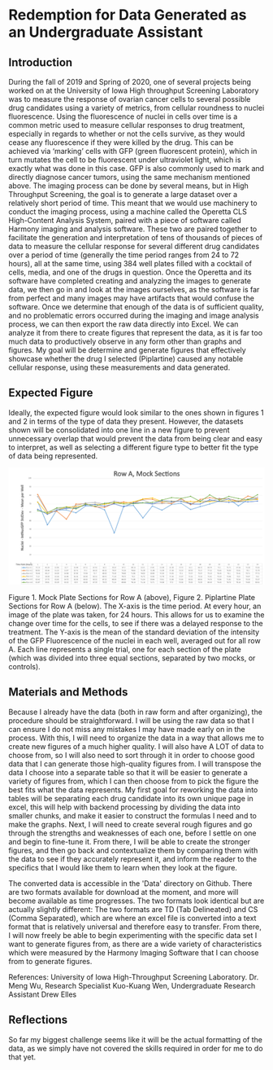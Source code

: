 # Redemption for Data Generated as an Undergraduate Assistant
 
## Introduction
During the fall of 2019 and Spring of 2020, one of several projects being worked on at the University of Iowa 
High throughput Screening Laboratory was to measure the response of ovarian cancer cells to several possible 
drug candidates using a variety of metrics, from cellular roundness to nuclei fluorescence. Using the 
fluorescence of nuclei in cells over time is a common metric used to measure cellular responses to drug 
treatment, especially in regards to whether or not the cells survive, as they would cease any fluorescence if 
they were killed by the drug. This can be achieved via ‘marking’ cells with GFP (green fluorescent protein), 
which in turn mutates the cell to be fluorescent under ultraviolet light, which is exactly what was done in 
this case. GFP is also commonly used to mark and directly diagnose cancer tumors, using the same mechanism 
mentioned above. The imaging process can be done by several means, but in High Throughput Screening, the goal 
is to generate a large dataset over a relatively short period of time. This meant that we would use machinery 
to conduct the imaging process, using a machine called the Operetta CLS High-Content Analysis System, paired 
with a piece of software called Harmony imaging and analysis software. These two are paired together to 
facilitate the generation and interpretation of tens of thousands of pieces of data to measure the cellular 
response for several different drug candidates over a period of time (generally the time period ranges from 
24 to 72 hours), all at the same time, using 384 well plates filled with a cocktail of cells, media, and one 
of the drugs in question. Once the Operetta and its software have completed creating and analyzing the images 
to generate data, we then go in and look at the images ourselves, as the software is far from perfect and 
many images may have artifacts that would confuse the software. Once we determine that enough of the data is 
of sufficient quality, and no problematic errors occurred during the imaging and image analysis process, we 
can then export the raw data directly into Excel. We can analyze it from there to create figures that 
represent the data, as it is far too much data to productively observe in any form other than graphs and 
figures. My goal will be determine and generate figures that effectively showcase whether the drug I selected 
(Piplartine) caused any notable cellular response, using these measurements and data generated.

 
## Expected Figure
Ideally, the expected figure would look similar to the ones shown in figures 1 and 2 in 
terms of the type of data they present. However, the datasets shown will be 
consolidated into one line in a new figure to prevent unnecessary overlap that would 
prevent the data from being clear and easy to interpret, as well as selecting a 
different figure type to better fit the type of data being represented.


![Row A Mock](Data/Row_A_Mock.png)

Figure 1. Mock Plate Sections for Row A (above), Figure 2. Piplartine Plate Sections 
for Row A (below). The X-axis is the time period. At every hour, an image of the plate 
was taken, for 24 hours. This allows for us to examine the change over time for the 
cells, to see if there was a delayed response to the treatment. The Y-axis is the mean 
of the standard deviation of the intensity of the GFP Fluorescence of the nuclei in 
each well, averaged out for all row A. Each line represents a single trial, one for 
each section of the plate (which was divided into three equal sections, separated by 
two mocks, or controls).




## Materials and Methods
Because I already have the data (both in raw form and after organizing), the procedure 
should be straightforward. I will be using the raw data so that I can ensure I do not 
miss any mistakes I may have made early on in the process. With this, I will need to 
organize the data in a way that allows me to create new figures of a much higher 
quality. I will also have A LOT of data to choose from, so I will also need to sort 
through it in order to choose good data that I can generate those high-quality figures 
from. I will transpose the data I choose into a separate table so that it will be 
easier to generate a variety of figures from, which I can then choose from to pick the 
figure the best fits what the data represents. My first goal for reworking the data 
into tables will be separating each drug candidate into its own unique page in excel, 
this will help with backend processing by dividing the data into smaller chunks, and 
make it easier to construct the formulas I need and to make the graphs. Next, I will 
need to create several rough figures and go through the strengths and weaknesses of 
each one, before I settle on one and begin to fine-tune it. From there, I will be able 
to create the stronger figures, and then go back and contextualize them by comparing 
them with the data to see if they accurately represent it, and inform the reader to the 
specifics that I would like them to learn when they look at the figure.

The converted data is accessible in the 'Data' directory on Github. There are two formats available for 
download at the moment, and more will become available as time progresses. The two formats look identical but 
are actually slightly different: The two formats are TD (Tab Delineated) and CS (Comma Separated), which are 
where an excel file is converted into a text format that is relatively universal and therefore easy to 
transfer. From there, I will now freely be able to begin experimenting with the specific data set I want to 
generate figures from, as there are a wide variety of characteristics which were measured by the Harmony 
Imaging Software that I can choose from to generate figures. 
 
References: University of Iowa High-Throughput Screening Laboratory. Dr. Meng Wu, Research 
Specialist Kuo-Kuang Wen, Undergraduate Research Assistant Drew Elles



## Reflections
So far my biggest challenge seems like it will be the actual formatting of the data, as we simply have
not covered the skills required in order for me to do that yet.
